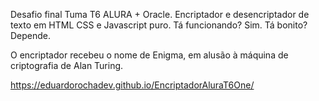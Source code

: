 Desafio final Tuma T6 ALURA + Oracle.
Encriptador e desencriptador de texto em HTML CSS e Javascript puro.
Tá funcionando? Sim. 
Tá bonito? Depende.

O encriptador recebeu o nome de Enigma, em alusão à máquina de criptografia de Alan Turing.

 https://eduardorochadev.github.io/EncriptadorAluraT6One/
